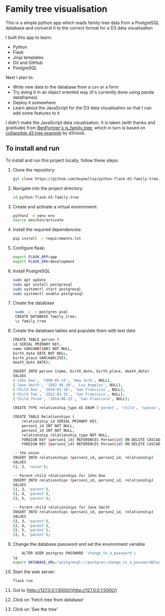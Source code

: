 # Family tree visualisation

This is a simple python app which reads family tree data from a PostgreSQL database and converst it to the correct format for a D3 data visualisation 

I built this app to learn:
* Python
* Flask
* Jinja templates
* Git and GitHub
* PostgreSQL

Next I plan to:
* Write new data to the database from a csv or a form
* Try doing it in an object oriented way (it's currently done using panda dataframes)
* Deploy it somewhere
* Learn about the JavaScript for the D3 data visualisation so that I can add some features to it 

I didn't make the JavaScript data visualisation. It is taken (with thanks and gratitude) from [BenPortner's js_family_tree](https://github.com/BenPortner/js_family_tree), which in turn is based on [collapsible d3 tree example](https://gist.github.com/d3noob/43a860bc0024792f8803bba8ca0d5ecd) by d3noob.

## To install and run
To install and run this project locally, follow these steps:
    
1. Clone the repository:
    ```bash
    git clone https://github.com/boymalloy/python-flask-d3-family-tree.git
    ```

2. Navigate into the project directory:
    ```bash
    cd python-flask-d3-family-tree
    ```

3. Create and activate a virtual environment:
    ```bash
    python3 -m venv env
    source env/bin/activate
    ```

4. Install the required dependencies:
    ```bash
    pip install -r requirements.txt
    ```

5. Configure flask:
    ```bash
    export FLASK_APP=app
    export FLASK_ENV=development
    ```

6. Install PostgreSQL
    ```bash
    sudo apt update
    sudo apt install postgresql
    sudo systemctl start postgresql
    sudo systemctl enable postgresql 
    ```

7. Create the database
   ```bash
    sudo -i -u postgres psql
    CREATE DATABASE family_tree;
    \c family_tree
    ```

8. Create the database tables and populate them with test data
    ```bash
    CREATE TABLE person (
    id SERIAL PRIMARY KEY, 
    name VARCHAR(100) NOT NULL, 
    birth_date DATE NOT NULL, 
    birth_place VARCHAR(255),
    death_date DATE);

    INSERT INTO person (name, birth_date, birth_place, death_date)
    VALUES 
    ('John Doe', '1980-05-15', 'New York', NULL),
    ('Jane Smith', '1982-08-20', 'Los Angeles', NULL),
    ('Child One', '2010-01-10', 'San Francisco', NULL), 
    ('Child Two', '2012-03-15', 'San Francisco', NULL), 
    ('Child Three', '2014-06-25', 'San Francisco', NULL);
        
    CREATE TYPE relationship_type AS ENUM ('parent', 'child', 'spouse', 'union');

    CREATE TABLE Relationships (
        relationship_id SERIAL PRIMARY KEY,
        person1_id INT NOT NULL, 
        person2_id INT NOT NULL,
        relationship relationship_type NOT NULL,
        FOREIGN KEY (person1_id) REFERENCES Person(id) ON DELETE CASCADE,
        FOREIGN KEY (person2_id) REFERENCES Person(id) ON DELETE CASCADE);

    -- the union
    INSERT INTO relationships (person1_id, person2_id, relationship)
    VALUES 
    (1, 2, 'union');

    -- Parent-child relationships for John Doe
    INSERT INTO relationships (person1_id, person2_id, relationship)
    VALUES 
    (1, 3, 'parent'),
    (1, 4, 'parent'),
    (1, 5, 'parent');

    -- Parent-child relationships for Jane Smith
    INSERT INTO relationships (person1_id, person2_id, relationship)
    VALUES 
    (2, 3, 'parent'),
    (2, 4, 'parent'),
    (2, 5, 'parent'),
    (2, 5, 'parent');
    ```

9. Change the database password and set the environment variable
    ```bash
        ALTER USER postgres PASSWORD 'change_to_a_password';
    \q
    export DATABASE_URL="postgresql://postgres:change_to_a_password@localhost:5432/family_tree"
    ```

10. Start the web server:
    ```bash
    flask run
    ```

11. Got to [http://127.0.0.1:5000/](http://127.0.0.1:5000/)

12. Click on 'Fetch tree from database'

13. Click on 'See the tree'
